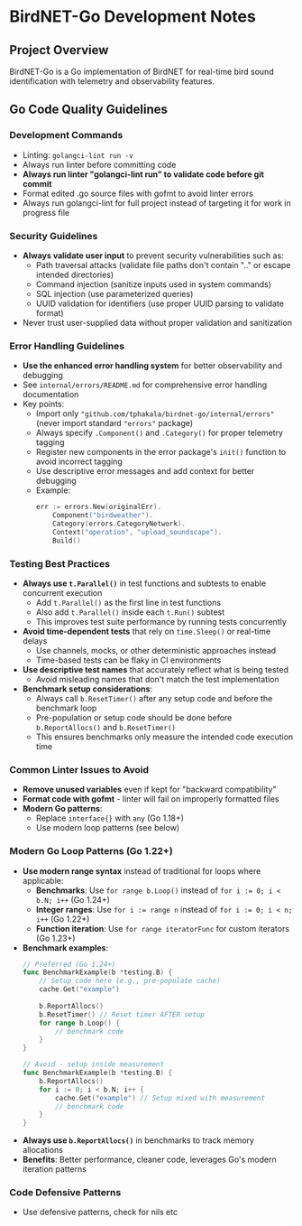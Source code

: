 # BirdNET-Go Development Notes

## Project Overview
BirdNET-Go is a Go implementation of BirdNET for real-time bird sound identification with telemetry and observability features.

## Go Code Quality Guidelines

### Development Commands
- Linting: `golangci-lint run -v`
- Always run linter before committing code
- **Always run linter "golangci-lint run" to validate code before git commit**
- Format edited .go source files with gofmt to avoid linter errors
- Always run golangci-lint for full project instead of targeting it for work in progress file

### Security Guidelines
- **Always validate user input** to prevent security vulnerabilities such as:
  - Path traversal attacks (validate file paths don't contain ".." or escape intended directories)
  - Command injection (sanitize inputs used in system commands)
  - SQL injection (use parameterized queries)
  - UUID validation for identifiers (use proper UUID parsing to validate format)
- Never trust user-supplied data without proper validation and sanitization

### Error Handling Guidelines
- **Use the enhanced error handling system** for better observability and debugging
- See `internal/errors/README.md` for comprehensive error handling documentation
- Key points:
  - Import only `"github.com/tphakala/birdnet-go/internal/errors"` (never import standard `"errors"` package)
  - Always specify `.Component()` and `.Category()` for proper telemetry tagging
  - Register new components in the error package's `init()` function to avoid incorrect tagging
  - Use descriptive error messages and add context for better debugging
  - Example:
    ```go
    err := errors.New(originalErr).
        Component("birdweather").
        Category(errors.CategoryNetwork).
        Context("operation", "upload_soundscape").
        Build()
    ```

### Testing Best Practices
- **Always use `t.Parallel()`** in test functions and subtests to enable concurrent execution
  - Add `t.Parallel()` as the first line in test functions
  - Also add `t.Parallel()` inside each `t.Run()` subtest
  - This improves test suite performance by running tests concurrently
- **Avoid time-dependent tests** that rely on `time.Sleep()` or real-time delays
  - Use channels, mocks, or other deterministic approaches instead
  - Time-based tests can be flaky in CI environments
- **Use descriptive test names** that accurately reflect what is being tested
  - Avoid misleading names that don't match the test implementation
- **Benchmark setup considerations**:
  - Always call `b.ResetTimer()` after any setup code and before the benchmark loop
  - Pre-population or setup code should be done before `b.ReportAllocs()` and `b.ResetTimer()`
  - This ensures benchmarks only measure the intended code execution time

### Common Linter Issues to Avoid
- **Remove unused variables** even if kept for "backward compatibility"
- **Format code with gofmt** - linter will fail on improperly formatted files
- **Modern Go patterns**:
  - Replace `interface{}` with `any` (Go 1.18+)
  - Use modern loop patterns (see below)

### Modern Go Loop Patterns (Go 1.22+)
- **Use modern range syntax** instead of traditional for loops where applicable:
  - **Benchmarks**: Use `for range b.Loop()` instead of `for i := 0; i < b.N; i++` (Go 1.24+)
  - **Integer ranges**: Use `for i := range n` instead of `for i := 0; i < n; i++` (Go 1.22+)
  - **Function iteration**: Use `for range iteratorFunc` for custom iterators (Go 1.23+)
- **Benchmark examples**:
  ```go
  // Preferred (Go 1.24+)
  func BenchmarkExample(b *testing.B) {
      // Setup code here (e.g., pre-populate cache)
      cache.Get("example")
      
      b.ReportAllocs()
      b.ResetTimer() // Reset timer AFTER setup
      for range b.Loop() {
          // benchmark code
      }
  }
  
  // Avoid - setup inside measurement
  func BenchmarkExample(b *testing.B) {
      b.ReportAllocs()
      for i := 0; i < b.N; i++ {
          cache.Get("example") // Setup mixed with measurement
          // benchmark code
      }
  }
  ```
- **Always use `b.ReportAllocs()`** in benchmarks to track memory allocations
- **Benefits**: Better performance, cleaner code, leverages Go's modern iteration patterns

### Code Defensive Patterns
- Use defensive patterns, check for nils etc
